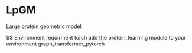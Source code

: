 # LpGM
Large protein geometric model

$$ Environment requirment
torch
add the protein_learning module to your environment
graph_transformer_pytorch
